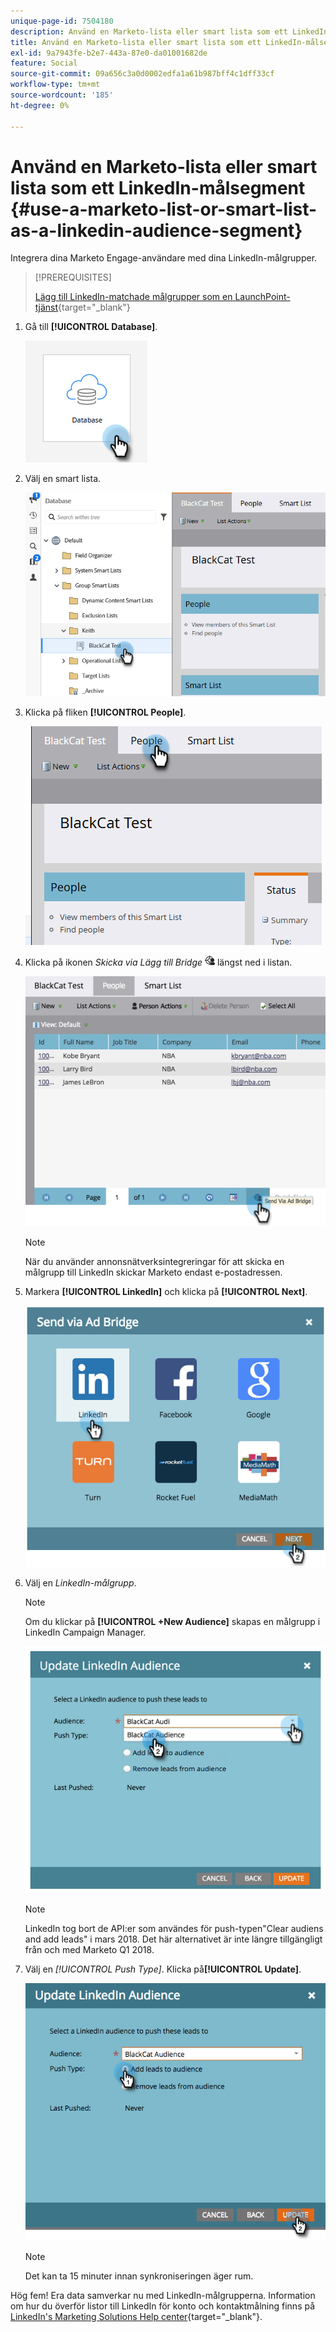 ```yaml
---
unique-page-id: 7504180
description: Använd en Marketo-lista eller smart lista som ett LinkedIn Audience-segment - Marketo Docs - produktdokumentation
title: Använd en Marketo-lista eller smart lista som ett LinkedIn-målsegment
exl-id: 9a7943fe-b2e7-443a-87e0-da01001682de
feature: Social
source-git-commit: 09a656c3a0d0002edfa1a61b987bff4c1dff33cf
workflow-type: tm+mt
source-wordcount: '185'
ht-degree: 0%

---
```


# Använd en Marketo-lista eller smart lista som ett LinkedIn-målsegment {#use-a-marketo-list-or-smart-list-as-a-linkedin-audience-segment}

Integrera dina Marketo Engage-användare med dina LinkedIn-målgrupper.

>[!PREREQUISITES]
>
>[Lägg till LinkedIn-matchade målgrupper som en LaunchPoint-tjänst](/help/marketo/product-docs/demand-generation/ad-network-integrations/add-linkedin-matched-audiences-as-a-launchpoint-service.md){target="_blank"}

1. Gå till **[!UICONTROL Database]**.

   ![](assets/list-as-a-linkedin-audience-segment-1.png)

1. Välj en smart lista.

   ![](assets/list-as-a-linkedin-audience-segment-2.png)

1. Klicka på fliken **[!UICONTROL People]**.

   ![](assets/list-as-a-linkedin-audience-segment-3.png)

1. Klicka på ikonen _Skicka via Lägg till Bridge_ ![&#x200B; -](assets/icon-ad-bridge.png) längst ned i listan.

   ![](assets/list-as-a-linkedin-audience-segment-4.png)

   >[!NOTE]
   >
   >När du använder annonsnätverksintegreringar för att skicka en målgrupp till LinkedIn skickar Marketo endast e-postadressen.

1. Markera **[!UICONTROL LinkedIn]** och klicka på **[!UICONTROL Next]**.

   ![](assets/list-as-a-linkedin-audience-segment-5.png)

1. Välj en _LinkedIn-målgrupp_.

   >[!NOTE]
   >
   >Om du klickar på **[!UICONTROL +New Audience]** skapas en målgrupp i LinkedIn Campaign Manager.

   ![](assets/list-as-a-linkedin-audience-segment-6.png)

   >[!NOTE]
   >
   >LinkedIn tog bort de API:er som användes för push-typen&quot;Clear audiens and add leads&quot; i mars 2018. Det här alternativet är inte längre tillgängligt från och med Marketo Q1 2018.

1. Välj en _[!UICONTROL Push Type]_. Klicka på&#x200B;**[!UICONTROL Update]**.

   ![](assets/list-as-a-linkedin-audience-segment-7.png)

   >[!NOTE]
   >
   >Det kan ta 15 minuter innan synkroniseringen äger rum.

Hög fem! Era data samverkar nu med LinkedIn-målgrupperna. Information om hur du överför listor till LinkedIn för konto och kontaktmålning finns på [LinkedIn&#39;s Marketing Solutions Help center](https://www.linkedin.com/help/lms/answer/73938?query=ad%20segment){target="_blank"}.
